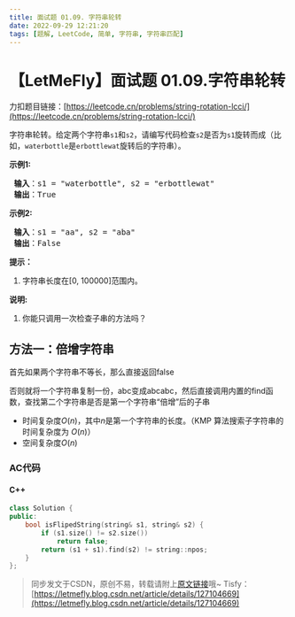 ```yaml
---
title: 面试题 01.09. 字符串轮转
date: 2022-09-29 12:21:20
tags: [题解, LeetCode, 简单, 字符串, 字符串匹配]
---
```


# 【LetMeFly】面试题 01.09.字符串轮转

力扣题目链接：[https://leetcode.cn/problems/string-rotation-lcci/](https://leetcode.cn/problems/string-rotation-lcci/)

<p>字符串轮转。给定两个字符串<code>s1</code>和<code>s2</code>，请编写代码检查<code>s2</code>是否为<code>s1</code>旋转而成（比如，<code>waterbottle</code>是<code>erbottlewat</code>旋转后的字符串）。</p>

<p><strong>示例1:</strong></p>

<pre><strong> 输入</strong>：s1 = &quot;waterbottle&quot;, s2 = &quot;erbottlewat&quot;
<strong> 输出</strong>：True
</pre>

<p><strong>示例2:</strong></p>

<pre><strong> 输入</strong>：s1 = &quot;aa&quot;, s2 = &quot;aba&quot;
<strong> 输出</strong>：False
</pre>

<ol>
</ol>

<p><strong>提示：</strong></p>

<ol>
	<li>字符串长度在[0, 100000]范围内。</li>
</ol>

<p><strong>说明:</strong></p>

<ol>
	<li>你能只调用一次检查子串的方法吗？</li>
</ol>




## 方法一：倍增字符串

首先如果两个字符串不等长，那么直接返回false

否则就将一个字符串复制一份，abc变成abcabc，然后直接调用内置的find函数，查找第二个字符串是否是第一个字符串“倍增”后的子串

+ 时间复杂度$O(n)$，其中$n$是第一个字符串的长度。（KMP 算法搜索子字符串的时间复杂度为 $O(n)$）
+ 空间复杂度$O(n)$

### AC代码

#### C++

```cpp
class Solution {
public:
    bool isFlipedString(string& s1, string& s2) {
        if (s1.size() != s2.size())
            return false;
        return (s1 + s1).find(s2) != string::npos;
    }
};
```

> 同步发文于CSDN，原创不易，转载请附上[原文链接](https://blog.letmefly.xyz/2022/09/29/LeetCode%20%E9%9D%A2%E8%AF%95%E9%A2%98%2001.09.%20%E5%AD%97%E7%AC%A6%E4%B8%B2%E8%BD%AE%E8%BD%AC/)哦~
> Tisfy：[https://letmefly.blog.csdn.net/article/details/127104669](https://letmefly.blog.csdn.net/article/details/127104669)
